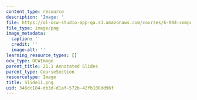 ```yaml
---
content_type: resource
description: 'Image: '
file: https://ol-ocw-studio-app-qa.s3.amazonaws.com/courses/6-004-computation-structures-spring-2017/346dc184db3dd1af572b42fb108dd96f_Slide11.png
file_type: image/png
image_metadata:
  caption: ''
  credit: ''
  image-alt: ''
learning_resource_types: []
ocw_type: OCWImage
parent_title: 21.1 Annotated Slides
parent_type: CourseSection
resourcetype: Image
title: Slide11.png
uid: 346dc184-db3d-d1af-572b-42fb108dd96f
---
```

